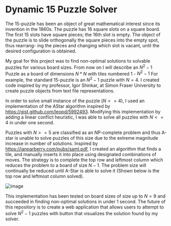 # Dynamic 15 Puzzle Solver
The 15-puzzle has been an object of great mathematical interest since its invention in the 1860s. The puzzle has 16
square slots on a square board. The first 15 slots have square
pieces; the 16th slot is empty. The object of the puzzle is to slide
orthogonally the square pieces into the empty spot, thus rearrang-
ing the pieces and changing which slot is vacant, until the desired
configuration is obtained.

My goal for this project was to find non-optimal solutions to solvable puzzles for various board sizes. 
From now on I will describe an $N^2-1$ Puzzle as a board of dimensions $N*N$ with tiles numbered $1$ - $N^2-1$
For example, the standard 15-puzzle is an $N^2-1$ puzzle with $N=4$. I created code inspired by my professor, Igor Shinkar, at Simon Fraser University to create puzzle objects from text file representations.

In order to solve small instance of the puzzle ($N<=4$), I used an implementation of the AStar algorithm inspired by https://gist.github.com/leopd/5992493.
Modifying this implementation by adding a linear conflict heuristic, I was able to solve all puzzles with $N<=4$ in under one second.

Puzzles with $N>=5$ are classified as an NP-complete problem and thus A-star is unable to solve puzzles of this size due to the extreme magnitude increase in number of solutions. Inspired by https://ianparberry.com/pubs/saml.pdf, I created an algorithm that finds a tile, and manually inserts it into place using designated combinations of moves. The strategy is to complete the top row and leftmost column which reduces the problem to a board of size $N-1$. The problem size will continually be reduced until A-Star is able to solve it (Shown below is the top row and leftmost column solved).

![image](https://user-images.githubusercontent.com/108145727/232346125-bf57ef0f-7c9d-437f-8e89-166f2eb6664d.png)

This implementation has been tested on board sizes of size up to $N=9$ and succeeded in finding non-optimal solutions in under 1 second. The future of this repository is to create a web application that allows users to attempt to solve $N^2-1$ puzzles with button that visualizes the solution found by my solver.

